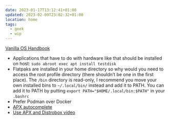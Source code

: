 ```yaml
---
date: 2023-01-17T13:12:41+01:00
updated: 2023-02-09T23:02:32+01:00
location: home
tags:
  - geek
  - wip
---
```

[Vanilla OS Handbook](https://handbook.vanillaos.org)

- Applications that have to do with hardware like that should be installed on host: `sudo abroot exec apt install testdisk`
- Flatpaks are installed in your home directory so why would you need to access the root profile directory (there shouldn’t be one in the first place). The `/bin` directory is read-only, I recommend you move your own installed bins to `~/.local/bin/` instead and add it to PATH. You can add it to PATH by putting `export PATH="$HOME/.local/bin:$PATH"` in your `.bashrc`
- Prefer Podman over Docker
- [APX autocomplete](https://discord.com/channels/1023243680829681704/1066311132182228992)
- [Use APX and Distrobox video](https://www.youtube.com/watch?v=E1z_Ex7XyLw)